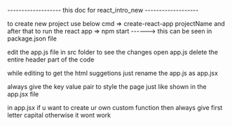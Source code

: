 ------------------- this doc for react_intro_new -------------------

 to create new project use below cmd
 => create-react-app projectName
 and after that to run the react app 
 => npm start  ------> this can be seen in package.json file

 edit the app.js file in src folder to see the changes 
 open app.js delete the entire header part of the code  

 while editing to get the html suggetions just rename the app.js as app.jsx 

 always give the key value pair to style the page just like shown in the app.jsx file

 in app.jsx if u want to create ur own custom function then always give first letter capital otherwise it wont work